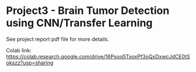﻿# Project3 - Brain Tumor Detection using CNN/Transfer Learning

See project report pdf file for more details. 

Colab link: https://colab.research.google.com/drive/16Psoq5TxoxPf3oQxDxwcJdCE0tSokszz?usp=sharing